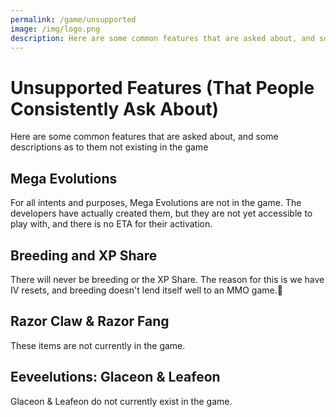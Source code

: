 ```yaml
---
permalink: /game/unsupported
image: /img/logo.png
description: Here are some common features that are asked about, and some descriptions as to them not existing in the game
---
```


# Unsupported Features (That People Consistently Ask About)

Here are some common features that are asked about, and some descriptions as to
them not existing in the game

## Mega Evolutions

For all intents and purposes, Mega Evolutions are not in the game. The
developers have actually created them, but they are not yet accessible to play
with, and there is no ETA for their activation.

## Breeding and XP Share

There will never be breeding or the XP Share. The reason for this is we have IV
resets, and breeding doesn't lend itself well to an MMO game.

## Razor Claw & Razor Fang

These items are not currently in the game.

## Eeveelutions: Glaceon & Leafeon

Glaceon & Leafeon do not currently exist in the game.
